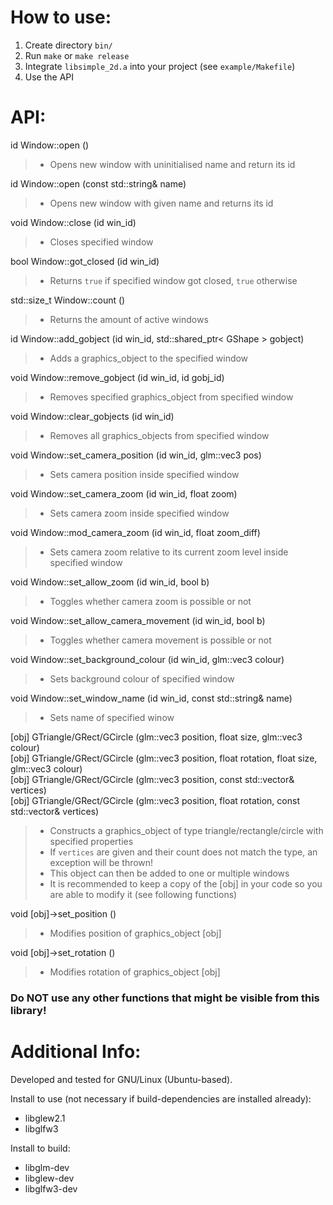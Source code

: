 # How to use:
  1) Create directory `bin/`
  2) Run `make` or `make release`
  3) Integrate `libsimple_2d.a` into your project (see `example/Makefile`)
  4) Use the API
  
  
  
# API:
  id          Window::open                      ()  
>    - Opens new window with uninitialised name and return its id  

  id          Window::open                      (const std::string& name)  
>    - Opens new window with given name and returns its id  
    
  void        Window::close                     (id win_id)  
>    - Closes specified window  
    
  bool        Window::got_closed                (id win_id)  
>    - Returns `true` if specified window got closed, `true` otherwise  
    
  std::size_t Window::count                     ()  
>    - Returns the amount of active windows  
    
  id          Window::add_gobject               (id win_id, std::shared_ptr< GShape > gobject)  
>    - Adds a graphics_object to the specified window  
    
  void        Window::remove_gobject            (id win_id, id gobj_id)  
>    - Removes specified graphics_object from specified window  
    
  void        Window::clear_gobjects            (id win_id)  
>    - Removes all graphics_objects from specified window  
    
  void        Window::set_camera_position       (id win_id, glm::vec3 pos)  
>    - Sets camera position inside specified window  
    
  void        Window::set_camera_zoom           (id win_id, float zoom)  
>    - Sets camera zoom inside specified window  
    
  void        Window::mod_camera_zoom           (id win_id, float zoom_diff)  
>    - Sets camera zoom relative to its current zoom level inside specified window  
    
  void        Window::set_allow_zoom            (id win_id, bool b)  
>    - Toggles whether camera zoom is possible or not  
    
  void        Window::set_allow_camera_movement (id win_id, bool b)  
>    - Toggles whether camera movement is possible or not  
    
  void        Window::set_background_colour     (id win_id, glm::vec3 colour)  
>    - Sets background colour of specified window  
    
  void        Window::set_window_name           (id win_id, const std::string& name)  
>    - Sets name of specified winow  
      
  [obj]       GTriangle/GRect/GCircle           (glm::vec3 position, float size, glm::vec3 colour)  
  [obj]       GTriangle/GRect/GCircle           (glm::vec3 position, float rotation, float size, glm::vec3 colour)  
  [obj]       GTriangle/GRect/GCircle           (glm::vec3 position, const std::vector<Vertex>& vertices)  
  [obj]       GTriangle/GRect/GCircle           (glm::vec3 position, float rotation, const std::vector<Vertex>& vertices)  
>    - Constructs a graphics_object of type triangle/rectangle/circle with specified properties  
>    - If `vertices` are given and their count does not match the type, an exception will be thrown!  
>    - This object can then be added to one or multiple windows  
>    - It is recommended to keep a copy of the [obj] in your code so you are able to modify it (see following functions)  

  void        [obj]->set_position               ()  
>    - Modifies position of graphics_object [obj]  

  void        [obj]->set_rotation               ()  
>    - Modifies rotation of graphics_object [obj]  
      
  ### Do NOT use any other functions that might be visible from this library!
    
  
  
# Additional Info:

Developed and tested for GNU/Linux (Ubuntu-based).
  
Install to use (not necessary if build-dependencies are installed already):
  - libglew2.1  
  - libglfw3  
  
Install to build:
  - libglm-dev  
  - libglew-dev  
  - libglfw3-dev  
  

